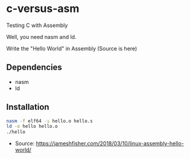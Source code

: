 # c-versus-asm
Testing C with Assembly

Well, you need nasm and ld.

Write the "Hello World" in Assembly (Source is here)

## Dependencies
- nasm
- ld

## Installation
```sh
nasm -f elf64 -ı hello.o hello.s
ld -o hello hello.o
./hello

```

- Source: https://jameshfisher.com/2018/03/10/linux-assembly-hello-world/
